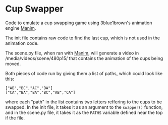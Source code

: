 # Cup Swapper
Code to emulate a cup swapping game using 3blue1brown's animation engine [Manim](www.github.com/3b1b/manim/). 

The init file contains raw code to find the last cup, which is not used in the animation code.

The scene.py file, when ran with [Manim](www.github.com/3b1b/manim/), will generate a video in /media/videos/scene/480p15/ that contains the animation of the cups being moved.

Both pieces of code run by giving them  a list of paths, which could look like this:

    ["AB","BC","AC","BA"]
    ["CA","BA","BA","BC","AB","CA"]
   
   where each "path" in the list contains two letters reffering to the cups to be swapped. In the init file, it takes it as an argument to the `swapper()` function, and in the scene.py file, it takes it as the `PATHS` variable defined near the top if the file.


